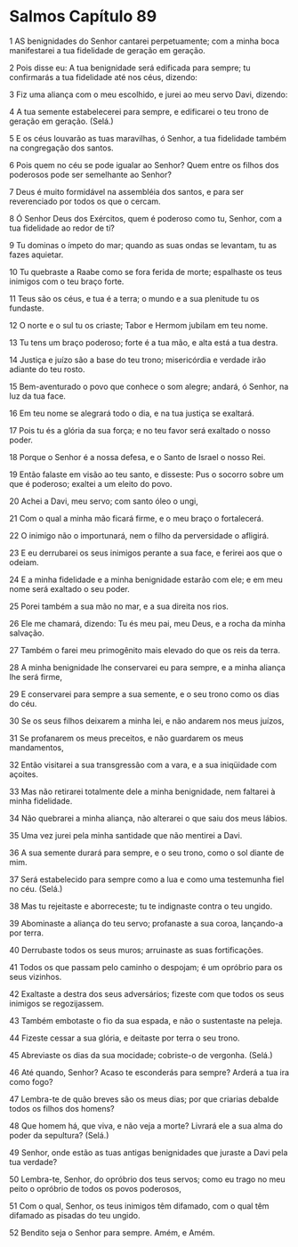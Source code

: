 # Salmos Capítulo 89

1	AS benignidades do Senhor cantarei perpetuamente; com a minha boca manifestarei a tua fidelidade de geração em geração.

2	Pois disse eu: A tua benignidade será edificada para sempre; tu confirmarás a tua fidelidade até nos céus, dizendo:

3	Fiz uma aliança com o meu escolhido, e jurei ao meu servo Davi, dizendo:

4	A tua semente estabelecerei para sempre, e edificarei o teu trono de geração em geração. (Selá.)

5	E os céus louvarão as tuas maravilhas, ó Senhor, a tua fidelidade também na congregação dos santos.

6	Pois quem no céu se pode igualar ao Senhor? Quem entre os filhos dos poderosos pode ser semelhante ao Senhor?

7	Deus é muito formidável na assembléia dos santos, e para ser reverenciado por todos os que o cercam.

8	Ó Senhor Deus dos Exércitos, quem é poderoso como tu, Senhor, com a tua fidelidade ao redor de ti?

9	Tu dominas o ímpeto do mar; quando as suas ondas se levantam, tu as fazes aquietar.

10	Tu quebraste a Raabe como se fora ferida de morte; espalhaste os teus inimigos com o teu braço forte.

11	Teus são os céus, e tua é a terra; o mundo e a sua plenitude tu os fundaste.

12	O norte e o sul tu os criaste; Tabor e Hermom jubilam em teu nome.

13	Tu tens um braço poderoso; forte é a tua mão, e alta está a tua destra.

14	Justiça e juízo são a base do teu trono; misericórdia e verdade irão adiante do teu rosto.

15	Bem-aventurado o povo que conhece o som alegre; andará, ó Senhor, na luz da tua face.

16	Em teu nome se alegrará todo o dia, e na tua justiça se exaltará.

17	Pois tu és a glória da sua força; e no teu favor será exaltado o nosso poder.

18	Porque o Senhor é a nossa defesa, e o Santo de Israel o nosso Rei.

19	Então falaste em visão ao teu santo, e disseste: Pus o socorro sobre um que é poderoso; exaltei a um eleito do povo.

20	Achei a Davi, meu servo; com santo óleo o ungi,

21	Com o qual a minha mão ficará firme, e o meu braço o fortalecerá.

22	O inimigo não o importunará, nem o filho da perversidade o afligirá.

23	E eu derrubarei os seus inimigos perante a sua face, e ferirei aos que o odeiam.

24	E a minha fidelidade e a minha benignidade estarão com ele; e em meu nome será exaltado o seu poder.

25	Porei também a sua mão no mar, e a sua direita nos rios.

26	Ele me chamará, dizendo: Tu és meu pai, meu Deus, e a rocha da minha salvação.

27	Também o farei meu primogênito mais elevado do que os reis da terra.

28	A minha benignidade lhe conservarei eu para sempre, e a minha aliança lhe será firme,

29	E conservarei para sempre a sua semente, e o seu trono como os dias do céu.

30	Se os seus filhos deixarem a minha lei, e não andarem nos meus juízos,

31	Se profanarem os meus preceitos, e não guardarem os meus mandamentos,

32	Então visitarei a sua transgressão com a vara, e a sua iniqüidade com açoites.

33	Mas não retirarei totalmente dele a minha benignidade, nem faltarei à minha fidelidade.

34	Não quebrarei a minha aliança, não alterarei o que saiu dos meus lábios.

35	Uma vez jurei pela minha santidade que não mentirei a Davi.

36	A sua semente durará para sempre, e o seu trono, como o sol diante de mim.

37	Será estabelecido para sempre como a lua e como uma testemunha fiel no céu. (Selá.)

38	Mas tu rejeitaste e aborreceste; tu te indignaste contra o teu ungido.

39	Abominaste a aliança do teu servo; profanaste a sua coroa, lançando-a por terra.

40	Derrubaste todos os seus muros; arruinaste as suas fortificações.

41	Todos os que passam pelo caminho o despojam; é um opróbrio para os seus vizinhos.

42	Exaltaste a destra dos seus adversários; fizeste com que todos os seus inimigos se regozijassem.

43	Também embotaste o fio da sua espada, e não o sustentaste na peleja.

44	Fizeste cessar a sua glória, e deitaste por terra o seu trono.

45	Abreviaste os dias da sua mocidade; cobriste-o de vergonha. (Selá.)

46	Até quando, Senhor? Acaso te esconderás para sempre? Arderá a tua ira como fogo?

47	Lembra-te de quão breves são os meus dias; por que criarias debalde todos os filhos dos homens?

48	Que homem há, que viva, e não veja a morte? Livrará ele a sua alma do poder da sepultura? (Selá.)

49	Senhor, onde estão as tuas antigas benignidades que juraste a Davi pela tua verdade?

50	Lembra-te, Senhor, do opróbrio dos teus servos; como eu trago no meu peito o opróbrio de todos os povos poderosos,

51	Com o qual, Senhor, os teus inimigos têm difamado, com o qual têm difamado as pisadas do teu ungido.

52	Bendito seja o Senhor para sempre. Amém, e Amém.

